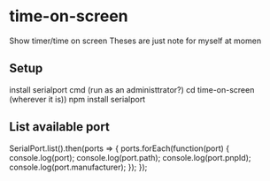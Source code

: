 # time-on-screen
Show timer/time on screen 
Theses are just note for myself at momen

## Setup
install serialport
cmd (run as an administtrator?)
cd time-on-screen (wherever it is))
npm install serialport

## List available port 
SerialPort.list().then(ports => {
  ports.forEach(function(port) {
    console.log(port);
    console.log(port.path);
    console.log(port.pnpId);
    console.log(port.manufacturer);
  });
});
